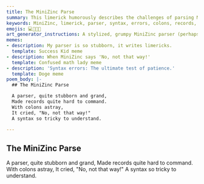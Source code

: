 ```yaml
---
title: The MiniZinc Parse
summary: This limerick humorously describes the challenges of parsing MiniZinc, particularly with syntax errors like misplaced colons, highlighting the parser's strictness and the difficulty of understanding its demands.
keywords: MiniZinc, limerick, parser, syntax, errors, colons, records, stubborn, tricky, humor
emojis: 💻🐛📝🤔
art_generator_instructions: A stylized, grumpy MiniZinc parser (perhaps a small, rigid robot) is rejecting a piece of code with a stern expression, pointing at a misplaced colon. The code is tangled and confused. The overall feeling should be lighthearted and relatable, conveying the frustration of syntax errors.
memes:
- description: My parser is so stubborn, it writes limericks.
  template: Success Kid meme
- description: When MiniZinc says 'No, not that way!'
  template: Confused math lady meme
- description: 'Syntax errors: The ultimate test of patience.'
  template: Doge meme
poem_body: |-
  ## The MiniZinc Parse

  A parser, quite stubborn and grand,
  Made records quite hard to command.
  With colons astray,
  It cried, "No, not that way!"
  A syntax so tricky to understand.

---
```

## The MiniZinc Parse

A parser, quite stubborn and grand,
Made records quite hard to command.
With colons astray,
It cried, "No, not that way!"
A syntax so tricky to understand.